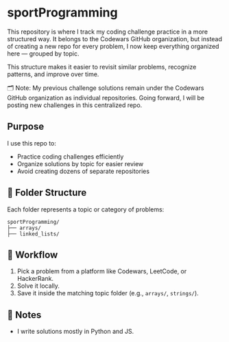 # sportProgramming

This repository is where I track my coding challenge practice in a more structured way. It belongs to the Codewars GitHub organization, but instead of creating a new repo for every problem, I now keep everything organized here — grouped by topic.

This structure makes it easier to revisit similar problems, recognize patterns, and improve over time.

🗂️ Note: My previous challenge solutions remain under the Codewars GitHub organization as individual repositories. Going forward, I will be posting new challenges in this centralized repo.

## Purpose

I use this repo to:
- Practice coding challenges efficiently
- Organize solutions by topic for easier review
- Avoid creating dozens of separate repositories

## 📁 Folder Structure

Each folder represents a topic or category of problems:

```
sportProgramming/
├── arrays/
├── linked_lists/
```


## 🚀 Workflow

1. Pick a problem from a platform like Codewars, LeetCode, or HackerRank.
2. Solve it locally.
3. Save it inside the matching topic folder (e.g., `arrays/`, `strings/`).


## 💬 Notes

- I write solutions mostly in Python and JS.